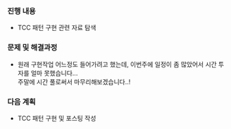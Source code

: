 ### 진행 내용
- TCC 패턴 구현 관련 자료 탐색

### 문제 및 해결과정
- 원래 구현작업 어느정도 들어가려고 했는데, 이번주에 일정이 좀 많았어서 시간 투자를 얼마 못했습니다...  
주말에 시간 풀로써서 마무리해보겠습니다..!

### 다음 계획
- TCC 패턴 구현 및 포스팅 작성
